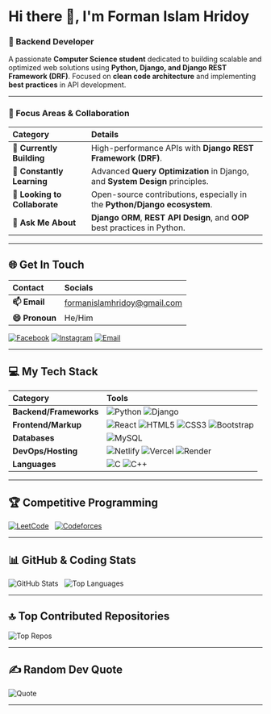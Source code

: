 # Hi there 👋, I'm Forman Islam Hridoy
### 🚀 Backend Developer 

A passionate **Computer Science student** dedicated to building scalable and optimized web solutions using **Python, Django, and Django REST Framework (DRF)**. Focused on **clean code architecture** and implementing **best practices** in API development.

---

### 🎯 Focus Areas & Collaboration

| Category | Details |
| :--- | :--- |
| **🔭 Currently Building** | High-performance APIs with **Django REST Framework (DRF)**. |
| **🌱 Constantly Learning** | Advanced **Query Optimization** in Django, and **System Design** principles. |
| **🤝 Looking to Collaborate**| Open-source contributions, especially in the **Python/Django ecosystem**. |
| **🧠 Ask Me About** | **Django ORM**, **REST API Design**, and **OOP** best practices in Python. |

---

## 🌐 Get In Touch

| Contact | Socials |
| :--- | :--- |
| **📫 Email** | [formanislamhridoy@gmail.com](mailto:formanislamhridoy@gmail.com) |
| **😄 Pronoun** | He/Him |

[![Facebook](https://img.shields.io/badge/Facebook-%231877F2.svg?logo=Facebook&logoColor=white)](https://facebook.com/fardin.hridoy18)
[![Instagram](https://img.shields.io/badge/Instagram-%23E4405F.svg?logo=Instagram&logoColor=white)](https://instagram.com/fardin_hridoy____)
[![Email](https://img.shields.io/badge/Email-D14836?logo=gmail&logoColor=white)](mailto:formanislamhridoy@gmail.com)

---

## 💻 My Tech Stack

| Category | Tools |
| :--- | :--- |
| **Backend/Frameworks** | ![Python](https://img.shields.io/badge/Python-3670A0.svg?style=for-the-badge&logo=python&logoColor=ffdd54) ![Django](https://img.shields.io/badge/Django-%23092E20.svg?style=for-the-badge&logo=django&logoColor=white) |
| **Frontend/Markup** | ![React](https://img.shields.io/badge/React-%2320232a.svg?style=for-the-badge&logo=react&logoColor=%2361DAFB) ![HTML5](https://img.shields.io/badge/HTML5-%23E34F26.svg?style=for-the-badge&logo=html5&logoColor=white) ![CSS3](https://img.shields.io/badge/CSS3-%231572B6.svg?style=for-the-badge&logo=css3&logoColor=white) ![Bootstrap](https://img.shields.io/badge/Bootstrap-%238511FA.svg?style=for-the-badge&logo=bootstrap&logoColor=white) |
| **Databases** | ![MySQL](https://img.shields.io/badge/MySQL-4479A1.svg?style=for-the-badge&logo=mysql&logoColor=white) |
| **DevOps/Hosting** | ![Netlify](https://img.shields.io/badge/Netlify-%23000000.svg?style=for-the-badge&logo=netlify&logoColor=#00C7B7) ![Vercel](https://img.shields.io/badge/Vercel-%23000000.svg?style=for-the-badge&logo=vercel&logoColor=white) ![Render](https://img.shields.io/badge/Render-%46E3B7.svg?style=for-the-badge&logo=render&logoColor=white) |
| **Languages** | ![C](https://img.shields.io/badge/C-%2300599C.svg?style=for-the-badge&logo=c&logoColor=white) ![C++](https://img.shields.io/badge/C++-%2300599C.svg?style=for-the-badge&logo=c%2B%2B&logoColor=white) |

---

## 🏆 Competitive Programming

[![LeetCode](https://img.shields.io/badge/LeetCode-FFA116?style=for-the-badge&logo=leetcode&logoColor=black)](https://leetcode.com/u/7rnVUFUcCZ/)  
[![Codeforces](https://img.shields.io/badge/Codeforces-445f9d?style=for-the-badge&logo=codeforces&logoColor=white)](https://codeforces.com/profile/MdFormanAli)

---

## 📊 GitHub & Coding Stats

![GitHub Stats](https://github-readme-stats.vercel.app/api?username=HridoyExe&theme=blue_navy&show_icons=true)  
![Top Languages](https://github-readme-stats.vercel.app/api/top-langs/?username=HridoyExe&theme=blue_navy&layout=compact)

---

## 🔝 Top Contributed Repositories

![Top Repos](https://github-contributor-stats.vercel.app/api?username=HridoyExe&limit=5&theme=dark&combine_all_yearly_contributions=true)

---

## ✍️ Random Dev Quote

![Quote](https://quotes-github-readme.vercel.app/api?type=horizontal&theme=radical)

---
